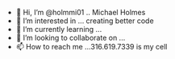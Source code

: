 - 👋 Hi, I’m @holmmi01 .. Michael Holmes
- 👀 I’m interested in ... creating better code
- 🌱 I’m currently learning ...
- 💞️ I’m looking to collaborate on ...
- 📫 How to reach me ...316.619.7339 is my cell

<!---
holmmi01/holmmi01 is a ✨ special ✨ repository because its `README.md` (this file) appears on your GitHub profile.
You can click the Preview link to take a look at your changes.
--->
